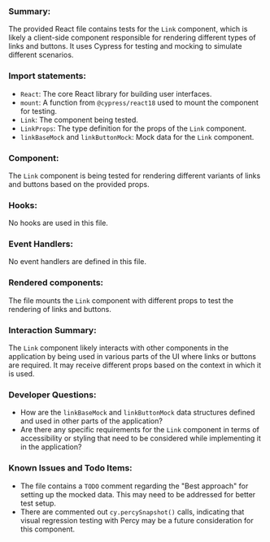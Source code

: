 ### Summary:
The provided React file contains tests for the `Link` component, which is likely a client-side component responsible for rendering different types of links and buttons. It uses Cypress for testing and mocking to simulate different scenarios.

### Import statements:
- `React`: The core React library for building user interfaces.
- `mount`: A function from `@cypress/react18` used to mount the component for testing.
- `Link`: The component being tested.
- `LinkProps`: The type definition for the props of the `Link` component.
- `linkBaseMock` and `linkButtonMock`: Mock data for the `Link` component.

### Component:
The `Link` component is being tested for rendering different variants of links and buttons based on the provided props.

### Hooks:
No hooks are used in this file.

### Event Handlers:
No event handlers are defined in this file.

### Rendered components:
The file mounts the `Link` component with different props to test the rendering of links and buttons.

### Interaction Summary:
The `Link` component likely interacts with other components in the application by being used in various parts of the UI where links or buttons are required. It may receive different props based on the context in which it is used.

### Developer Questions:
- How are the `linkBaseMock` and `linkButtonMock` data structures defined and used in other parts of the application?
- Are there any specific requirements for the `Link` component in terms of accessibility or styling that need to be considered while implementing it in the application?

### Known Issues and Todo Items:
- The file contains a `TODO` comment regarding the "Best approach" for setting up the mocked data. This may need to be addressed for better test setup.
- There are commented out `cy.percySnapshot()` calls, indicating that visual regression testing with Percy may be a future consideration for this component.